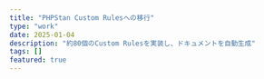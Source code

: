 ```yaml
---
title: "PHPStan Custom Rulesへの移行"
type: "work"
date: 2025-01-04
description: "約80個のCustom Rulesを実装し、ドキュメントを自動生成"
tags: []
featured: true
---
```

